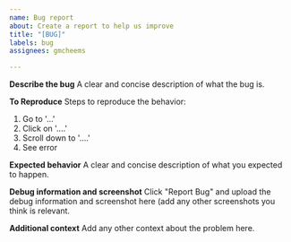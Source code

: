 ```yaml
---
name: Bug report
about: Create a report to help us improve
title: "[BUG]"
labels: bug
assignees: gmcheems

---
```


**Describe the bug**
A clear and concise description of what the bug is.

**To Reproduce**
Steps to reproduce the behavior:
1. Go to '...'
2. Click on '....'
3. Scroll down to '....'
4. See error

**Expected behavior**
A clear and concise description of what you expected to happen.

**Debug information and screenshot**
Click "Report Bug" and upload the debug information and screenshot here (add any other screenshots you think is relevant.

**Additional context**
Add any other context about the problem here.
